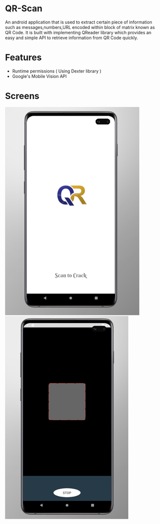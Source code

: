 # QR-Scan

An android application that is used to extract certain piece of information such as messages,numbers,URL encoded within block of matrix known as QR Code. It is built with implementing QReader library which provides an easy and simple API to retrieve information from QR Code quickly.

# Features

  - Runtime permissions ( Using Dexter library )
  - Google's Mobile Vision API

# Screens

   ![](/splash.PNG?raw=true)                                               ![](/screen1.PNG?raw=true)
